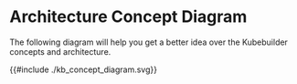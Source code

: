 # Architecture Concept Diagram

The following diagram will help you get a better idea over the Kubebuilder concepts and architecture.

<!-- include these inline so we can style an match variables -->
{{#include ./kb_concept_diagram.svg}}
